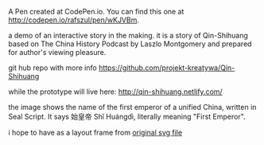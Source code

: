 A Pen created at CodePen.io. You can find this one at http://codepen.io/rafszul/pen/wKJVBm.

 a demo of an interactive story in the making. it is a story of Qin-Shihuang based on The China History Podcast by Laszlo Montgomery and prepared for author's viewing pleasure.

git hub repo with more info https://github.com/projekt-kreatywa/Qin-Shihuang

while the prototype will live here: http://qin-shihuang.netlify.com/

the image shows the name of the first emperor of a unified China, written in Seal Script. It says 始皇帝 Shǐ Huángdì, literally meaning "First Emperor". 

i hope to have as a layout frame from [original svg file](https://commons.wikimedia.org/wiki/File:%E5%A7%8B%E7%9A%87%E5%B8%9D_%28%E7%AF%86%E6%96%87%29.svg)